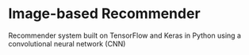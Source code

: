 # Image-based Recommender

Recommender system built on TensorFlow and Keras in Python using a convolutional neural network (CNN)
